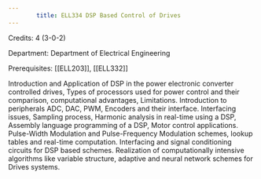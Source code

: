 ```yaml
---
        title: ELL334 DSP Based Control of Drives
---
```

Credits: 4 (3-0-2)

Department: Department of Electrical Engineering

Prerequisites: [[ELL203]], [[ELL332]]

Introduction and Application of DSP in the power electronic converter controlled drives, Types of processors used for power control and their comparison, computational advantages, Limitations. Introduction to peripherals ADC, DAC, PWM, Encoders and their interface. Interfacing issues, Sampling process, Harmonic analysis in real-time using a DSP, Assembly language programming of a DSP, Motor control applications. Pulse-Width Modulation and Pulse-Frequency Modulation schemes, lookup tables and real-time computation. Interfacing and signal conditioning circuits for DSP based schemes. Realization of computationally intensive algorithms like variable structure, adaptive and neural network schemes for Drives systems.